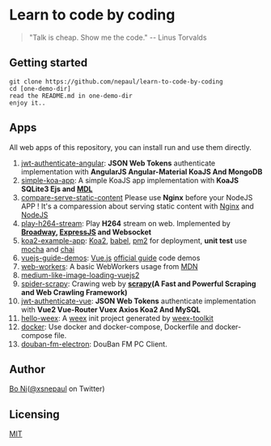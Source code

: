# Learn to code by coding

> "Talk is cheap. Show me the code."  -- Linus Torvalds

## Getting started

```
git clone https://github.com/nepaul/learn-to-code-by-coding
cd [one-demo-dir]
read the README.md in one-demo-dir
enjoy it..
```

## Apps

All web apps of this repository, you can install run and use them directly.

1. [jwt-authenticate-angular](https://github.com/nepaul/web-demos/tree/master/jwt-authenticate-angular): **JSON Web Tokens** authenticate implementation with **AngularJS Angular-Material KoaJS And MongoDB**
2. [simple-koa-app](https://github.com/nepaul/web-demos/tree/master/simple-koa-app): A simple KoaJS app implementation with **KoaJS SQLite3 Ejs and [MDL](https://getmdl.io/started)**
3. [compare-serve-static-content](https://github.com/nepaul/learn-to-code-by-coding/tree/master/compare-serve-static-content) Please use **Nginx** before your NodeJS APP ! It's a comparession about serving static content with [Nginx](https://www.nginx.com/resources/wiki/) and [NodeJS](https://nodejs.org/en/)
4. [play-h264-stream](https://github.com/nepaul/learn-to-code-by-coding/tree/master/play-h264-stream): Play **H264** stream on web. Implemented by **[Broadway](https://github.com/mbebenita/Broadway), [ExpressJS](http://expressjs.com/) and Websocket**
5. [koa2-example-app](https://github.com/nepaul/learn-to-code-by-coding/tree/master/z-koa2-expmple-app): [Koa2](https://github.com/koajs/koa/tree/v2.x), [babel](https://babeljs.io/), [pm2](https://github.com/Unitech/pm2) for deployment, **unit test** use [mocha](https://mochajs.org/) and [chai](http://chaijs.com/)
6. [vuejs-guide-demos](https://github.com/nepaul/learn-to-code-by-coding/tree/master/vuejs-guide-demos): [Vue.js](https://vuejs.org) [official guide](https://vuejs.org/v2/guide/) code demos
7. [web-workers](https://github.com/nepaul/learn-to-code-by-coding/tree/master/web-workers): A basic WebWorkers usage from [MDN](https://developer.mozilla.org/en-US/docs/Web/API/Web_Workers_API/Using_web_workers)
8. [medium-like-image-loading-vuejs2](https://github.com/nepaul/learn-to-code-by-coding/tree/master/medium-like-image-loading-with-vuejs)
9. [spider-scrapy](https://github.com/nepaul/learn-to-code-by-coding/tree/master/spider-scrapy): Crawing web by **[scrapy](https://scrapy.org/)(A Fast and Powerful Scraping and Web Crawling Framework)**
10. [jwt-authenticate-vue](https://github.com/nepaul/learn-to-code-by-coding/tree/master/jwt-authenticate-vuejs2): **JSON Web Tokens** authenticate implementation with **Vue2 Vue-Router Vuex Axios Koa2 And MySQL**
11. [hello-weex](https://github.com/nepaul/learn-to-code-by-coding/tree/master/hello-weex): A [weex](https://weex.apache.org/) init project generated by [weex-toolkit](https://weex.apache.org/cn/guide/tools/toolkit.html)
12. [docker](https://github.com/nepaul/learn-to-code-by-coding/tree/master/docker): Use docker and docker-compose, Dockerfile and docker-compose file.
13. [douban-fm-electron](https://github.com/nepaul/learn-to-code-by-coding/tree/master/douban-fm-electron): DouBan FM PC Client.

## Author

[Bo Ni](https://nepaul.github.io/)([@xsnepaul](https://twitter.com/xsnepaul) on Twitter)

## Licensing

[MIT](https://github.com/nepaul/web-demos/blob/master/LICENSE)
